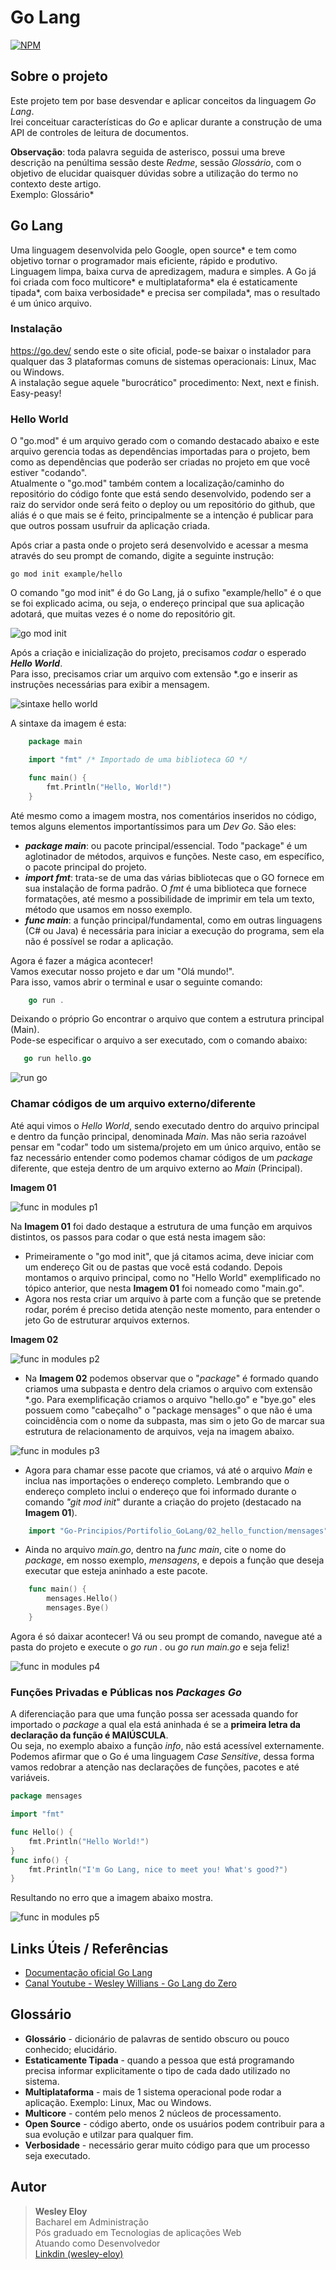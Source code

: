 # Go Lang

[![NPM](https://img.shields.io/npm/l/react)](https://github.com/wesloy/Portifolio_S.O.L.I.D/blob/main/license)

## Sobre o projeto

Este projeto tem por base desvendar e aplicar conceitos da linguagem _Go Lang_.  
Irei conceituar características do _Go_ e aplicar durante a construção de uma API de controles de leitura de documentos.

**Observação**: toda palavra seguida de asterisco, possui uma breve descrição na penúltima sessão deste _Redme_, sessão _Glossário_, com o objetivo de elucidar quaisquer dúvidas sobre a utilização do termo no contexto deste artigo.  
Exemplo: Glossário\*

## Go Lang

Uma linguagem desenvolvida pelo Google, open source* e tem como objetivo tornar o programador mais eficiente, rápido e produtivo.  
Linguagem limpa, baixa curva de apredizagem, madura e simples. A Go já foi criada com foco multicore* e multiplataforma* ela é estaticamente tipada*, com baixa verbosidade* e precisa ser compilada*, mas o resultado é um único arquivo.

### Instalação

https://go.dev/ sendo este o site oficial, pode-se baixar o instalador para qualquer das 3 plataformas comuns de sistemas operacionais: Linux, Mac ou Windows.  
A instalação segue aquele "burocrático" procedimento: Next, next e finish. Easy-peasy!

### Hello World

O "go.mod" é um arquivo gerado com o comando destacado abaixo e este arquivo gerencia todas as dependências importadas para o projeto, bem como as dependências que poderão ser criadas no projeto em que você estiver "codando".  
Atualmente o "go.mod" também contem a localização/caminho do repositório do código fonte que está sendo desenvolvido, podendo ser a raiz do servidor onde será feito o deploy ou um repositório do github, que aliás é o que mais se é feito, principalmente se a intenção é publicar para que outros possam usufruir da aplicação criada.

Após criar a pasta onde o projeto será desenvolvido e acessar a mesma através do seu prompt de comando, digite a seguinte instrução:

```DOS
go mod init example/hello
```

O comando "go mod init" é do Go Lang, já o sufixo "example/hello" é o que se foi explicado acima, ou seja, o endereço principal que sua aplicação adotará, que muitas vezes é o nome do repositório git.  

![go mod init](imgs/go_mod_init.png)

Após a criação e inicialização do projeto, precisamos *codar* o esperado ___Hello World___.  
Para isso, precisamos criar um arquivo com extensão *.go e inserir as instruções necessárias para exibir a mensagem.  

![sintaxe hello world](imgs/hello_world_sintaxe.png)  

A sintaxe da imagem é esta:  

```go
	package main 

	import "fmt" /* Importado de uma biblioteca GO */

	func main() { 
		fmt.Println("Hello, World!") 
	}
```

Até mesmo como a imagem mostra, nos comentários inseridos no código, temos alguns elementos importantíssimos para um _Dev Go_. São eles:  

- ***package main***: ou pacote principal/essencial. Todo "package" é um aglotinador de métodos, arquivos e funções. Neste caso, em específico, o pacote principal do projeto.  
- ***import fmt***: trata-se de uma das várias bibliotecas que o GO fornece em sua instalação de forma padrão. O _fmt_ é uma biblioteca que fornece formatações, até mesmo a possibilidade de imprimir em tela um texto, método que usamos em nosso exemplo.  
- ***func main***: a função principal/fundamental, como em outras linguagens (C# ou Java) é necessária para iniciar a execução do programa, sem ela não é possível se rodar a aplicação.  

Agora é fazer a mágica acontecer!  
Vamos executar nosso projeto e dar um "Olá mundo!".  
Para isso, vamos abrir o terminal e usar o seguinte comando:  

```go
	go run .
```
 Deixando o próprio Go encontrar o arquivo que contem a estrutura principal (Main).  
 Pode-se especificar o arquivo a ser executado, com o comando abaixo:  
 ```go
	go run hello.go
```

![run go](imgs/run_go.png)  

### Chamar códigos de um arquivo externo/diferente  


Até aqui vimos o *Hello World*, sendo executado dentro do arquivo principal e dentro da função principal, denominada *Main*. Mas não seria razoável pensar em "codar" todo um sistema/projeto em um único arquivo, então se faz necessário entender como podemos chamar códigos de um *package* diferente, que esteja dentro de um arquivo externo ao *Main* (Principal).  

**Imagem 01**

![func in modules p1](imgs/hello_world_func.png)

Na **Imagem 01** foi dado destaque a estrutura de uma função em arquivos distintos, os passos para codar o que está nesta imagem são:  

- Primeiramente o "go mod init", que já citamos acima, deve iniciar com um endereço Git ou de pastas que você está codando. Depois montamos o arquivo principal, como no "Hello World" exemplificado no tópico anterior, que nesta **Imagem 01** foi nomeado como "main.go".
- Agora nos resta criar um arquivo à parte com a função que se pretende rodar, porém é preciso detida atenção neste momento, para entender o jeto Go de estruturar arquivos externos.
  
**Imagem 02**

![func in modules p2](imgs/hello_world_func2.png)  

- Na **Imagem 02** podemos observar que o "_package_" é formado quando criamos uma subpasta e dentro dela criamos o arquivo com extensão *.go.  Para exemplificação criamos o arquivo "hello.go" e "bye.go" eles possuem como "cabeçalho" o "package mensages" o que não é uma coincidência com o nome da subpasta, mas sim o jeto Go de marcar sua estrutura de relacionamento de arquivos, veja na imagem abaixo.  

![func in modules p3](imgs/hello_world_func3.png)  

- Agora para chamar esse pacote que criamos, vá até o arquivo _Main_ e inclua nas importações o endereço completo. Lembrando que o endereço completo inclui o endereço que foi informado durante o comando *"git mod init*" durante a criação do projeto (destacado na **Imagem 01**).  

```go
	import "Go-Principios/Portifolio_GoLang/02_hello_function/mensages"
```  

- Ainda no arquivo *main.go*, dentro na *func main*, cite o nome do *package*, em nosso exemplo, *mensagens*, e depois a função que deseja executar que esteja aninhado a este pacote.

```go
	func main() {		
		mensages.Hello()
		mensages.Bye()
	}
```

Agora é só daixar acontecer! Vá ou seu prompt de comando, navegue até a pasta do projeto e execute o *go run .* ou *go run main.go* e seja feliz!


![func in modules p4](imgs/hello_world_func4.png)  


### Funções Privadas e Públicas nos _Packages Go_  

A diferenciação para que uma função possa ser acessada quando for importado o *package* a qual ela está aninhada é se a **primeira letra da declaração da função é MAIÚSCULA**.  
Ou seja, no exemplo abaixo a função *info*, não está acessível externamente.  
Podemos afirmar que o Go é uma linguagem *Case Sensitive*, dessa forma vamos redobrar a atenção nas declarações de funções, pacotes e até variáveis. 

```go
package mensages

import "fmt"

func Hello() {
	fmt.Println("Hello World!")
}
func info() {
	fmt.Println("I'm Go Lang, nice to meet you! What's good?")
}
```  
Resultando no erro que a imagem abaixo mostra.  

![func in modules p5](imgs/hello_world_func5.png) 
## Links Úteis / Referências

- [Documentação oficial Go Lang](https://go.dev/)  
- [Canal Youtube - Wesley Willians - Go Lang do Zero](https://www.youtube.com/watch?v=_MkQLDMak-4&list=PL5aY_NrL1rjucQqO21QH8KclsLDYu1BIg)  


## Glossário

- **Glossário** - dicionário de palavras de sentido obscuro ou pouco conhecido; elucidário.
- **Estaticamente Tipada** - quando a pessoa que está programando precisa informar explicitamente o tipo de cada dado utilizado no sistema.
- **Multiplataforma** - mais de 1 sistema operacional pode rodar a aplicação. Exemplo: Linux, Mac ou Windows.
- **Multicore** - contém pelo menos 2 núcleos de processamento.
- **Open Source** - código aberto, onde os usuários podem contribuir para a sua evolução e utilzar para qualquer fim.
- **Verbosidade** - necessário gerar muito código para que um processo seja executado.

## Autor

> **Wesley Eloy**  
> Bacharel em Administração  
> Pós graduado em Tecnologias de aplicações Web  
> Atuando como Desenvolvedor  
> [Linkdin (wesley-eloy)](https://www.linkedin.com/in/wesley-eloy/)




